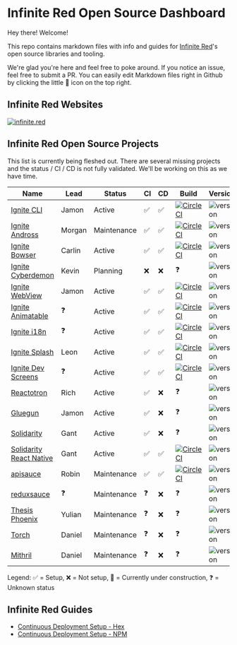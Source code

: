# Infinite Red Open Source Dashboard

Hey there! Welcome!

This repo contains markdown files with info and guides for [Infinite Red](https://infinite.red)'s open source libraries and tooling.

We're glad you're here and feel free to poke around. If you notice an issue, feel free to submit a PR. You can easily edit Markdown files right in Github by clicking the little :pencil: icon on the top right.

## Infinite Red Websites

[![infinite.red](https://img.shields.io/website-up-down-green-red/https/infinite.red.svg?label=infinite.red)](https://infinite.red)

## Infinite Red Open Source Projects

This list is currently being fleshed out. There are several missing projects and the status / CI / CD is not fully validated. We'll be working on this as we have time.

<table>
<thead>
  <tr>
    <th>Name</th>
    <th>Lead</th>
    <th>Status</th>
    <th>CI</th>
    <th>CD</th>
    <th>Build</th>
    <th>Version</th>
  </tr>
</thead>
<tbody>
  <tr>
    <td><a href="https://github.com/infinitered/ignite">Ignite CLI</a></td>
    <td>Jamon</td>
    <td>Active</td>
    <td>✅</td>
    <td>✅</td>
    <td>
      <a href="https://circleci.com/gh/infinitered/ignite">
        <img alt="CircleCI" src="https://circleci.com/gh/infinitered/ignite.svg?style=svg" />
      </a>
    </td>
    <td><img alt="version" src="https://img.shields.io/npm/v/ignite-cli.svg" /></td>
  </tr>
  <tr>
    <td><a href="https://github.com/infinitered/ignite-ir-boilerplate-andross">Ignite Andross</a></td>
    <td>Morgan</td>
    <td>Maintenance</td>
    <td>✅</td>
    <td>✅</td>
    <td>
      <a href="https://circleci.com/gh/infinitered/ignite-ir-boilerplate-andross">
        <img alt="CircleCI" src="https://circleci.com/gh/infinitered/ignite-ir-boilerplate-andross.svg?style=svg" />
      </a>
    </td>
    <td><img alt="version" src="https://img.shields.io/npm/v/ignite-ir-boilerplate-andross.svg" /></td>
  </tr>
  <tr>
    <td><a href="https://github.com/infinitered/ignite-ir-boilerplate-bowser">Ignite Bowser</a></td>
    <td>Carlin</td>
    <td>Active</td>
    <td>✅</td>
    <td>✅</td>
    <td>
      <a href="https://circleci.com/gh/infinitered/ignite-ir-boilerplate-bowser">
        <img alt="CircleCI" src="https://circleci.com/gh/infinitered/ignite-ir-boilerplate-bowser.svg?style=svg" />
      </a>
    </td>
    <td><img alt="version" src="https://img.shields.io/npm/v/ignite-ir-boilerplate-bowser.svg" /></td>
  </tr>
  <tr>
    <td><a href="https://github.com/infinitered/ignite-ir-boilerplate-cyberdemon">Ignite Cyberdemon</a></td>
    <td>Kevin</td>
    <td>Planning</td>
    <td>❌</td>
    <td>❌</td>
    <td>❓</td>
    <td><img alt="version" src="https://img.shields.io/npm/v/ignite-ir-boilerplate-cyberdemon.svg" /></td>
  </tr>
  <tr>
    <td><a href="https://github.com/infinitered/ignite-webview">Ignite WebView</a></td>
    <td>Jamon</td>
    <td>Active</td>
    <td>✅</td>
    <td>✅</td>
    <td>
      <a href="https://circleci.com/gh/infinitered/ignite-webview">
        <img alt="CircleCI" src="https://circleci.com/gh/infinitered/ignite-webview.svg?style=svg" />
      </a>
    </td>
    <td><img alt="version" src="https://img.shields.io/npm/v/ignite-webview.svg" /></td>
  </tr>
  <tr>
    <td><a href="https://github.com/infinitered/ignite-animatable">Ignite Animatable</a></td>
    <td>❓</td>
    <td>Active</td>
    <td>✅</td>
    <td>✅</td>
    <td>
      <a href="https://circleci.com/gh/infinitered/ignite-animatable">
        <img alt="CircleCI" src="https://circleci.com/gh/infinitered/ignite-animatable.svg?style=svg" />
      </a>
    </td>
    <td><img alt="version" src="https://img.shields.io/npm/v/ignite-animatable.svg" /></td>
  </tr>
  <tr>
    <td><a href="https://github.com/infinitered/ignite-i18n">Ignite i18n</a></td>
    <td>❓</td>
    <td>Active</td>
    <td>✅</td>
    <td>✅</td>
    <td>
      <a href="https://circleci.com/gh/infinitered/ignite-i18n">
        <img alt="CircleCI" src="https://circleci.com/gh/infinitered/ignite-i18n.svg?style=svg" />
      </a>
    </td>
    <td><img alt="version" src="https://img.shields.io/npm/v/ignite-i18n.svg" /></td>
  </tr>
  <tr>
    <td><a href="https://github.com/infinitered/ignite-splash">Ignite Splash</a></td>
    <td>Leon</td>
    <td>Active</td>
    <td>✅</td>
    <td>✅</td>
    <td>
      <a href="https://circleci.com/gh/infinitered/ignite-splash">
        <img alt="CircleCI" src="https://circleci.com/gh/infinitered/ignite-splash.svg?style=svg" />
      </a>
    </td>
    <td><img alt="version" src="https://img.shields.io/npm/v/ignite-splash.svg" /></td>
  </tr>
  <tr>
    <td><a href="https://github.com/infinitered/ignite-dev-screens">Ignite Dev Screens</a></td>
    <td>❓</td>
    <td>Active</td>
    <td>✅</td>
    <td>✅</td>
    <td>
      <a href="https://circleci.com/gh/infinitered/ignite-dev-screens">
        <img alt="CircleCI" src="https://circleci.com/gh/infinitered/ignite-dev-screens.svg?style=svg" />
      </a>
    </td>
    <td><img alt="version" src="https://img.shields.io/npm/v/ignite-dev-screens.svg" /></td>
  </tr>
  <tr>
    <td><a href="https://github.com/infinitered/reactotron">Reactotron</a></td>
    <td>Rich</td>
    <td>Active</td>
    <td>✅</td>
    <td>❌</td>
    <td>❓</td>
    <td><img alt="version" src="https://img.shields.io/npm/v/reactotron.svg" /></td>
  </tr>
  <tr>
    <td><a href="https://github.com/infinitered/gluegun">Gluegun</a></td>
    <td>Jamon</td>
    <td>Active</td>
    <td>✅</td>
    <td>❌</td>
    <td>❓</td>
    <td><img alt="version" src="https://img.shields.io/npm/v/gluegun.svg" /></td>
  </tr>
  <tr>
    <td><a href="https://github.com/infinitered/solidarity">Solidarity</a></td>
    <td>Gant</td>
    <td>Active</td>
    <td>✅</td>
    <td>❌</td>
    <td>❓</td>
    <td><img alt="version" src="https://img.shields.io/npm/v/solidarity.svg" /></td>
  </tr>
  <tr>
    <td><a href="https://github.com/infinitered/solidarity-react-native">Solidarity React Native</a></td>
    <td>Gant</td>
    <td>Active</td>
    <td>✅</td>
    <td>✅</td>
    <td>
      <a href="https://circleci.com/gh/infinitered/solidarity-react-native">
        <img alt="CircleCI" src="https://circleci.com/gh/infinitered/solidarity-react-native.svg?style=svg" />
      </a>
    </td>
    <td><img alt="version" src="https://img.shields.io/npm/v/solidarity-react-native.svg" /></td>
  </tr>
  <tr>
    <td><a href="https://github.com/infinitered/apisauce">apisauce</a></td>
    <td>Robin</td>
    <td>Maintenance</td>
    <td>✅</td>
    <td>✅</td>
    <td>
      <a href="https://circleci.com/gh/infinitered/apisauce">
        <img alt="CircleCI" src="https://circleci.com/gh/infinitered/apisauce.svg?style=svg" />
      </a>
    </td>
    <td><img alt="version" src="https://img.shields.io/npm/v/apisauce.svg" /></td>
  </tr>
  <tr>
    <td><a href="https://github.com/infinitered/reduxsauce">reduxsauce</a></td>
    <td>❓</td>
    <td>Maintenance</td>
    <td>❓</td>
    <td>❌</td>
    <td>❓</td>
    <td><img alt="version" src="https://img.shields.io/npm/v/reduxsauce.svg" /></td>
  </tr>
  <tr>
    <td><a href="https://github.com/infinitered/thesis-phoenix">Thesis Phoenix</a></td>
    <td>Yulian</td>
    <td>Maintenance</td>
    <td>❓</td>
    <td>❌</td>
    <td>❓</td>
    <td><img alt="version" src="https://img.shields.io/hexpm/v/thesis.svg" /></td>
  </tr>
  <tr>
    <td><a href="https://github.com/infinitered/torch">Torch</a></td>
    <td>Daniel</td>
    <td>Maintenance</td>
    <td>❓</td>
    <td>❌</td>
    <td>❓</td>
    <td><img alt="version" src="https://img.shields.io/hexpm/v/torch.svg" /></td>
  </tr>
  <tr>
    <td><a href="https://github.com/infinitered/mithril">Mithril</a></td>
    <td>Daniel</td>
    <td>Maintenance</td>
    <td>❓</td>
    <td>❌</td>
    <td>❓</td>
    <td><img alt="version" src="https://img.shields.io/hexpm/v/mithril.svg" /></td>
  </tr>
</tbody>
</table>

Legend: ✅ = Setup, ❌ = Not setup, 🚧 = Currently under construction, ❓ = Unknown status

## Infinite Red Guides

- [Continuous Deployment Setup - Hex](./Continuous-Deployment-Setup-Hex.md)
- [Continuous Deployment Setup - NPM](./Continuous-Deployment-Setup-NPM.md)

